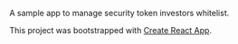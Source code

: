A sample app to manage security token investors whitelist. 

This project was bootstrapped with [Create React App](https://github.com/facebook/create-react-app).